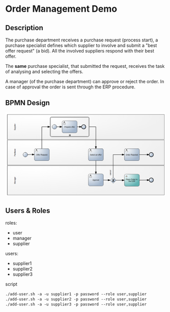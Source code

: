 Order Management Demo
=======================

Description
-----------------------
The purchase department receives a purchase request (process start), a purchase specialist defines which supplier to involve and submit a "best offer request" (a bid). All the involved suppliers respond with their best offer.

The **same** purchase specialist, that submitted the request, receives the task of analysing and selecting the offers.

A manager (of the purchase department) can approve or reject the order. In case of approval the order is sent through the ERP procedure.


BPMN Design
-----------------------

![Order Management Process](docs/orders_proc.png)

Users & Roles
-----------------------

roles:

- user
- manager
- supplier

users:

- supplier1
- supplier2
- supplier3

script

	./add-user.sh -a -u supplier1 -p password --role user,supplier
	./add-user.sh -a -u supplier2 -p password --role user,supplier
	./add-user.sh -a -u supplier3 -p password --role user,supplier
